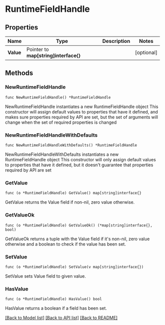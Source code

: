 # RuntimeFieldHandle

## Properties

Name | Type | Description | Notes
------------ | ------------- | ------------- | -------------
**Value** | Pointer to **map[string]interface{}** |  | [optional] 

## Methods

### NewRuntimeFieldHandle

`func NewRuntimeFieldHandle() *RuntimeFieldHandle`

NewRuntimeFieldHandle instantiates a new RuntimeFieldHandle object
This constructor will assign default values to properties that have it defined,
and makes sure properties required by API are set, but the set of arguments
will change when the set of required properties is changed

### NewRuntimeFieldHandleWithDefaults

`func NewRuntimeFieldHandleWithDefaults() *RuntimeFieldHandle`

NewRuntimeFieldHandleWithDefaults instantiates a new RuntimeFieldHandle object
This constructor will only assign default values to properties that have it defined,
but it doesn't guarantee that properties required by API are set

### GetValue

`func (o *RuntimeFieldHandle) GetValue() map[string]interface{}`

GetValue returns the Value field if non-nil, zero value otherwise.

### GetValueOk

`func (o *RuntimeFieldHandle) GetValueOk() (*map[string]interface{}, bool)`

GetValueOk returns a tuple with the Value field if it's non-nil, zero value otherwise
and a boolean to check if the value has been set.

### SetValue

`func (o *RuntimeFieldHandle) SetValue(v map[string]interface{})`

SetValue sets Value field to given value.

### HasValue

`func (o *RuntimeFieldHandle) HasValue() bool`

HasValue returns a boolean if a field has been set.


[[Back to Model list]](../README.md#documentation-for-models) [[Back to API list]](../README.md#documentation-for-api-endpoints) [[Back to README]](../README.md)


